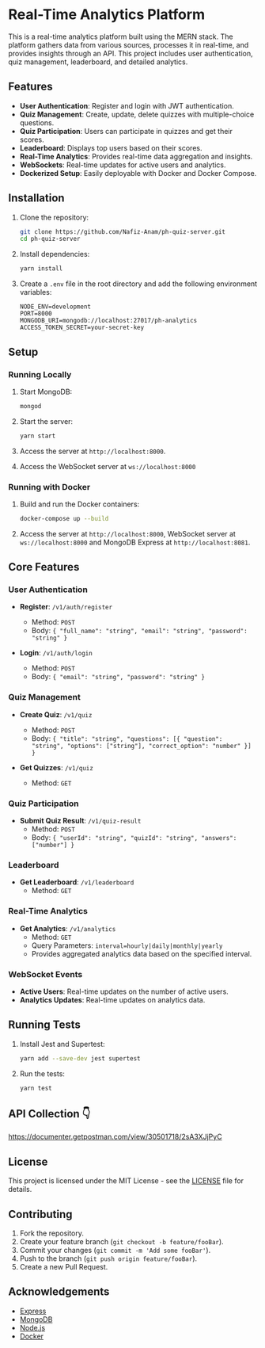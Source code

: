 # Real-Time Analytics Platform

This is a real-time analytics platform built using the MERN stack. The platform gathers data from various sources, processes it in real-time, and provides insights through an API. This project includes user authentication, quiz management, leaderboard, and detailed analytics.

## Features

- **User Authentication**: Register and login with JWT authentication.
- **Quiz Management**: Create, update, delete quizzes with multiple-choice questions.
- **Quiz Participation**: Users can participate in quizzes and get their scores.
- **Leaderboard**: Displays top users based on their scores.
- **Real-Time Analytics**: Provides real-time data aggregation and insights.
- **WebSockets**: Real-time updates for active users and analytics.
- **Dockerized Setup**: Easily deployable with Docker and Docker Compose.

## Installation

1. Clone the repository:

    ```sh
    git clone https://github.com/Nafiz-Anam/ph-quiz-server.git
    cd ph-quiz-server
    ```

2. Install dependencies:

    ```sh
    yarn install
    ```

3. Create a `.env` file in the root directory and add the following environment variables:

    ```env
    NODE_ENV=development
    PORT=8000
    MONGODB_URI=mongodb://localhost:27017/ph-analytics
    ACCESS_TOKEN_SECRET=your-secret-key
    ```

## Setup

### Running Locally

1. Start MongoDB:

    ```sh
    mongod
    ```

2. Start the server:

    ```sh
    yarn start
    ```

3. Access the server at `http://localhost:8000`.

4. Access the WebSocket server at `ws://localhost:8000`

### Running with Docker

1. Build and run the Docker containers:

    ```sh
    docker-compose up --build
    ```

2. Access the server at `http://localhost:8000`, WebSocket server at `ws://localhost:8000` and MongoDB Express at `http://localhost:8081`.

## Core Features

### User Authentication

- **Register**: `/v1/auth/register`
  - Method: `POST`
  - Body: `{ "full_name": "string", "email": "string", "password": "string" }`

- **Login**: `/v1/auth/login`
  - Method: `POST`
  - Body: `{ "email": "string", "password": "string" }`

### Quiz Management

- **Create Quiz**: `/v1/quiz`
  - Method: `POST`
  - Body: `{ "title": "string", "questions": [{ "question": "string", "options": ["string"], "correct_option": "number" }] }`

- **Get Quizzes**: `/v1/quiz`
  - Method: `GET`

### Quiz Participation

- **Submit Quiz Result**: `/v1/quiz-result`
  - Method: `POST`
  - Body: `{ "userId": "string", "quizId": "string", "answers": ["number"] }`

### Leaderboard

- **Get Leaderboard**: `/v1/leaderboard`
  - Method: `GET`

### Real-Time Analytics

- **Get Analytics**: `/v1/analytics`
  - Method: `GET`
  - Query Parameters: `interval=hourly|daily|monthly|yearly`
  - Provides aggregated analytics data based on the specified interval.

### WebSocket Events

- **Active Users**: Real-time updates on the number of active users.
- **Analytics Updates**: Real-time updates on analytics data.

## Running Tests

1. Install Jest and Supertest:

    ```sh
    yarn add --save-dev jest supertest
    ```

2. Run the tests:

    ```sh
    yarn test
    ```

## API Collection 👇

<https://documenter.getpostman.com/view/30501718/2sA3XJjPyC>

## License

This project is licensed under the MIT License - see the [LICENSE](LICENSE) file for details.

## Contributing

1. Fork the repository.
2. Create your feature branch (`git checkout -b feature/fooBar`).
3. Commit your changes (`git commit -m 'Add some fooBar'`).
4. Push to the branch (`git push origin feature/fooBar`).
5. Create a new Pull Request.

## Acknowledgements

- [Express](https://expressjs.com/)
- [MongoDB](https://www.mongodb.com/)
- [Node.js](https://nodejs.org/)
- [Docker](https://www.docker.com/)
